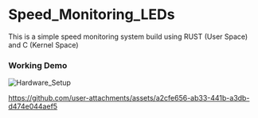 # Speed_Monitoring_LEDs
This is a simple speed monitoring system build using RUST (User Space) and C (Kernel Space)

### Working Demo
![Hardware_Setup](https://github.com/user-attachments/assets/54628355-a3c8-4f82-bb83-38c492b69d68)

https://github.com/user-attachments/assets/a2cfe656-ab33-441b-a3db-d474e044aef5

